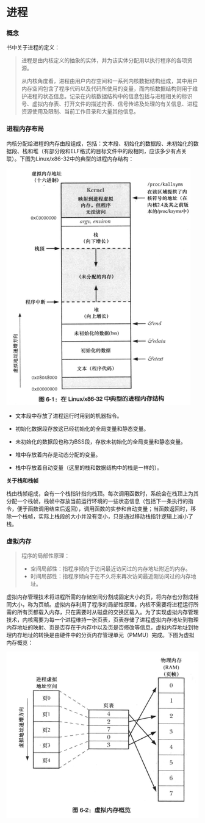 # 进程

### 概念

书中关于进程的定义：

> 进程是由内核定义的抽象的实体，并为该实体分配用以执行程序的各项资源。
>
> 从内核角度看，进程由用户内存空间和一系列内核数据结构组成，其中用户内存空间包含了程序代码以及代码所使用的变量，而内核数据结构则用于维护进程的状态信息。记录在内核数据结构中的信息包括与进程相关的标识号、虚拟内存表、打开文件的描述符表、信号传递及处理的有关信息、进程资源使用及限制、当前工作目录和大量其他信息。

### 进程内存布局

内核分配给进程的内存由段组成，包括：文本段、初始化的数据段、未初始化的数据段、栈和堆（有部分段和ELF格式的目标文件中的段相同，应该多少有点关联）。下图为Linux/x86-32中的典型的进程内存结构：

![内存结构](6-1.png)

* 文本段中存放了进程运行时用到的机器指令。

* 初始化数据段存放这已经初始化的全局变量和静态变量。

* 未初始化的数据段也称为BSS段，存放未初始化的全局变量和静态变量。

* 堆中存放着内存是动态分配的变量。

* 栈中存放着自动变量（这里的栈和数据结构中的栈是一样的）。


**关于栈和栈帧**

栈由栈帧组成，会有一个栈指针指向栈顶。每次调用函数时，系统会在栈顶上为其分配一个栈帧，栈帧中存放当前运行环境的一些状态信息（包括下一条执行的指令，便于函数调用结束后返回），调用函数的实参和自动变量；当函数返回时，移除一个栈帧，实际上栈段的大小并没有变小，只是通过移动栈指针逻辑上减小了栈。

### 虚拟内存

> 程序的局部性原理：
>
> * 空间局部性：指程序倾向于访问最近访问过的内存地址附近的内存。
> * 时间局部性：指程序倾向于在不久将来再次访问最近刚访问过的内存地址。

虚拟内存管理技术将进程所需的存储空间分割成固定大小的页，将内存也分割成相同大小，称为页帧。虚拟内存利用了程序的局部性原理，内核不需要将进程运行所需的所有页都载入内存，只在需要时从磁盘的交换区载入。为了实现虚拟内存管理技术，内核需要为每一个进程维持一张页表，页表存储了进程虚拟内存地址到物理内存地址的映射、页是否存在于内存中以及页是否修改等信息，虚拟内存地址到物理内存地址的转换是由硬件中的分页内存管理单元（PMMU）完成。下图为虚拟内存概览：

![虚拟内存概览](6-2.png)